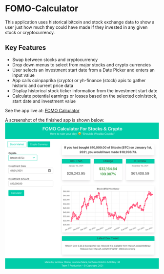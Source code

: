 # FOMO-Calculator
This application uses historical bitcoin and stock exchange data to show a user just how much they could have made if they invested in any given stock or cryptocurrency.

## Key Features
- Swap between stocks and cryptocurrency
- Drop down menus to select from major stocks and crypto currencies
- User selects an investment start date from a Date Picker and enters an input value
- App calls coinpaprika (crypto) or yh-finance (stock) apis to gather historic and current price data
- Display historical stock ticker information from the investment start date
- Calculate potential earnings or losses based on the selected coin/stock, start date and investment value


See the app live at: [FOMO Calculator](https://jasminetuff.github.io/FOMO-Calculator/)

A screenshot of the finished app is shown below:
![FOMO calculator screenshot](./assets/final.png)